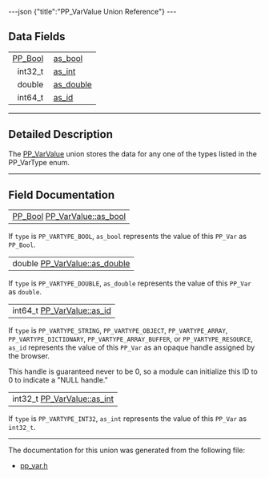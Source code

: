 ---json {"title":"PP\_VarValue Union Reference"} ---

Data Fields
-----------

<table><tbody><tr class="odd"><td style="text-align: right;"><a href="/docs/native-client/pepper_beta/c/group___enums#ga4f272d99be14aacafe08dfd4ef830918" class="el">PP_Bool</a> </td><td><a href="/docs/native-client/pepper_beta/c/union_p_p___var_value#ab7c79b63a2e7fef545fcf8195bb5ad12" class="el">as_bool</a></td></tr><tr class="even"><td style="text-align: right;">int32_t </td><td><a href="/docs/native-client/pepper_beta/c/union_p_p___var_value#a74da1e2b62153f138ae49147842f6d2c" class="el">as_int</a></td></tr><tr class="odd"><td style="text-align: right;">double </td><td><a href="/docs/native-client/pepper_beta/c/union_p_p___var_value#aa4a3a6095ef825b30237d7c856ba4bf7" class="el">as_double</a></td></tr><tr class="even"><td style="text-align: right;">int64_t </td><td><a href="/docs/native-client/pepper_beta/c/union_p_p___var_value#af3087d15f3c1ee35fe48f215292df1ad" class="el">as_id</a></td></tr></tbody></table>

------------------------------------------------------------------------

<span id="details" class="anchor" style="margin: 0;"></span>

Detailed Description
--------------------

The <a href="/docs/native-client/pepper_beta/c/union_p_p___var_value/" class="el" title="The PP_VarValue union stores the data for any one of the types listed in the PP_VarType enum...">PP_VarValue</a> union stores the data for any one of the types listed in the PP\_VarType enum.

------------------------------------------------------------------------

Field Documentation
-------------------

<span id="ab7c79b63a2e7fef545fcf8195bb5ad12" class="anchor" style="margin: 0;"></span>

<table><tbody><tr class="odd"><td><a href="/docs/native-client/pepper_beta/c/group___enums#ga4f272d99be14aacafe08dfd4ef830918" class="el">PP_Bool</a> <a href="/docs/native-client/pepper_beta/c/union_p_p___var_value#ab7c79b63a2e7fef545fcf8195bb5ad12" class="el">PP_VarValue::as_bool</a></td></tr></tbody></table>

If `type` is `PP_VARTYPE_BOOL`, `as_bool` represents the value of this `PP_Var` as `PP_Bool`.

<span id="aa4a3a6095ef825b30237d7c856ba4bf7" class="anchor" style="margin: 0;"></span>

<table><tbody><tr class="odd"><td>double <a href="/docs/native-client/pepper_beta/c/union_p_p___var_value#aa4a3a6095ef825b30237d7c856ba4bf7" class="el">PP_VarValue::as_double</a></td></tr></tbody></table>

If `type` is `PP_VARTYPE_DOUBLE`, `as_double` represents the value of this `PP_Var` as `double`.

<span id="af3087d15f3c1ee35fe48f215292df1ad" class="anchor" style="margin: 0;"></span>

<table><tbody><tr class="odd"><td>int64_t <a href="/docs/native-client/pepper_beta/c/union_p_p___var_value#af3087d15f3c1ee35fe48f215292df1ad" class="el">PP_VarValue::as_id</a></td></tr></tbody></table>

If `type` is `PP_VARTYPE_STRING`, `PP_VARTYPE_OBJECT`, `PP_VARTYPE_ARRAY`, `PP_VARTYPE_DICTIONARY`, `PP_VARTYPE_ARRAY_BUFFER`, or `PP_VARTYPE_RESOURCE`, `as_id` represents the value of this `PP_Var` as an opaque handle assigned by the browser.

This handle is guaranteed never to be 0, so a module can initialize this ID to 0 to indicate a "NULL handle."

<span id="a74da1e2b62153f138ae49147842f6d2c" class="anchor" style="margin: 0;"></span>

<table><tbody><tr class="odd"><td>int32_t <a href="/docs/native-client/pepper_beta/c/union_p_p___var_value#a74da1e2b62153f138ae49147842f6d2c" class="el">PP_VarValue::as_int</a></td></tr></tbody></table>

If `type` is `PP_VARTYPE_INT32`, `as_int` represents the value of this `PP_Var` as `int32_t`.

------------------------------------------------------------------------

The documentation for this union was generated from the following file:

-   <a href="/docs/native-client/pepper_beta/c/pp__var_8h/" class="el">pp_var.h</a>
